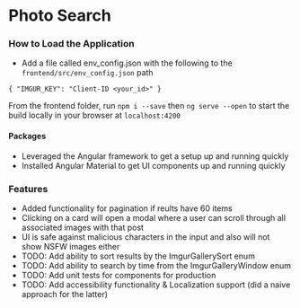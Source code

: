 # Photo Search

### How to Load the Application
- Add a file called env_config.json with the following to the `frontend/src/env_config.json` path

`{
  "IMGUR_KEY": "Client-ID <your_id>"
}`

From the frontend folder, run `npm i --save` then `ng serve --open` to start the build locally in your browser at `localhost:4200`

#### Packages
- Leveraged the Angular framework to get a setup up and running quickly
- Installed Angular Material to get UI components up and running quickly

### Features
- Added functionality for pagination if reults have 60 items
- Clicking on a card will open a modal where a user can scroll through all associated images with that post
- UI is safe against malicious characters in the input and also will not show NSFW images either
- TODO: Add ability to sort results by the ImgurGallerySort enum
- TODO: Add ability to search by time from the ImgurGalleryWindow enum
- TODO: Add unit tests for components for production
- TODO: Add accessibility functionality & Localization support (did a naive approach for the latter)
